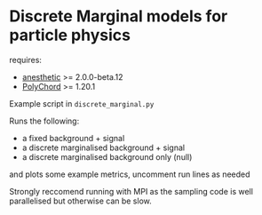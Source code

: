 # Discrete Marginal models for particle physics

requires: 
* [anesthetic](https://github.com/williamjameshandley/anesthetic) >=	2.0.0-beta.12
* [PolyChord](https://github.com/PolyChord/PolyChordLite) >= 1.20.1


Example script in `discrete_marginal.py`

Runs the following:
* a fixed background + signal
* a discrete marginalised background + signal
* a discrete marginalised background only (null)

and plots some example metrics, uncomment run lines as needed


Strongly reccomend running with MPI as the sampling code is well parallelised but otherwise can be slow.

